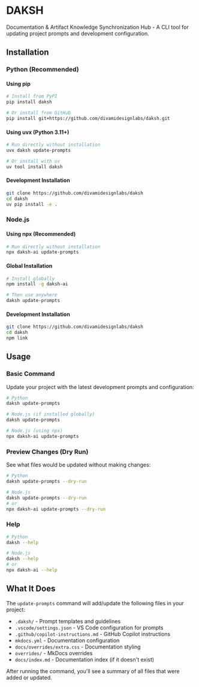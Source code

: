 # DAKSH

Documentation & Artifact Knowledge Synchronization Hub - A CLI tool for updating project prompts and development configuration.

## Installation

### Python (Recommended)

#### Using pip
```bash
# Install from PyPI
pip install daksh

# Or install from GitHub
pip install git+https://github.com/divamidesignlabs/daksh.git
```

#### Using uvx (Python 3.11+)
```bash
# Run directly without installation
uvx daksh update-prompts

# Or install with uv
uv tool install daksh
```

#### Development Installation
```bash
git clone https://github.com/divamidesignlabs/daksh
cd daksh
uv pip install -e .
```

### Node.js

#### Using npx (Recommended)
```bash
# Run directly without installation
npx daksh-ai update-prompts
```

#### Global Installation
```bash
# Install globally
npm install -g daksh-ai

# Then use anywhere
daksh update-prompts
```

#### Development Installation
```bash
git clone https://github.com/divamidesignlabs/daksh
cd daksh
npm link
```

## Usage

### Basic Command
Update your project with the latest development prompts and configuration:

```bash
# Python
daksh update-prompts

# Node.js (if installed globally)
daksh update-prompts

# Node.js (using npx)
npx daksh-ai update-prompts
```

### Preview Changes (Dry Run)
See what files would be updated without making changes:

```bash
# Python
daksh update-prompts --dry-run

# Node.js
daksh update-prompts --dry-run
# or
npx daksh-ai update-prompts --dry-run
```

### Help
```bash
# Python
daksh --help

# Node.js
daksh --help
# or
npx daksh-ai --help
```

## What It Does

The `update-prompts` command will add/update the following files in your project:

- `.daksh/` - Prompt templates and guidelines
- `.vscode/settings.json` - VS Code configuration for prompts
- `.github/copilot-instructions.md` - GitHub Copilot instructions
- `mkdocs.yml` - Documentation configuration
- `docs/overrides/extra.css` - Documentation styling
- `overrides/` - MkDocs overrides
- `docs/index.md` - Documentation index (if it doesn't exist)

After running the command, you'll see a summary of all files that were added or updated.